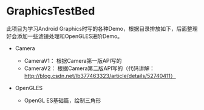 # GraphicsTestBed

此项目为学习Android Graphics时写的各种Demo，根据目录排放如下，后面整理好会添加一些滤镜处理和OpenGLES进阶Demo。

- Camera
	- CameraV1： 根据Camera第一版API写的
	- CameraV2： 根据Camera第二版API写的（代码讲解：http://blog.csdn.net/lb377463323/article/details/52740411）

- OpenGLES
	- OpenGL ES基础篇，绘制三角形
